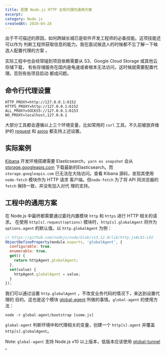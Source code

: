 ```yaml
---
title: 配置 Node.js HTTP 全局代理的通用方案
excerpt:
category: Node.js
createdAt: 2020-04-28
---
```


出于不可描述的原因，如何跨越长城已是软件开发工程师的必备技能。这项技能还可以作为
判断工程师获取信息的能力。我在面试候选人的时候都不忘了解一下候选人配置代理的方案
。

实际工程中也会经常碰到项目依赖需要从 S3、Google Cloud Storage 或其他云存储下载，
有些存储服务在国内是龟速或者根本无法访问，这时候就需要配置代理。否则有些项目启动
都成问题。

## 命令行代理设置

  ```shell
  HTTP_PROXY=http://127.0.0.1:6152
  HTTPS_PROXY=http://127.0.0.1:6152
  ALL_PROXY=SOCKS5://127.0.0.1:6153
  NO_PROXY=localhost,127.0.0.1
  ```

  大部分工具都会遵循以上三个环境变量，比如常用的 `curl` 工具。不久前被放弃维护的
  [request] 和 [axios] 都支持上述设置。


## 实际案例

  [Kibana] 开发环境搭建需要 Elasticsearch，`yarn es snapshot` 会从
  [storage.googleapis.com] 下载最新的Elasticsearch。而`storage.googleapis.com`
  已无法在大陆访问。查看 Kibana 源码，发现其使用 `node-fetch` 模块作为 HTTP 请求
  客户端。但`node-fetch` 为了将 API 同浏览器的 `fetch` 保持一致，并没有加入对代
  理的支持。


## 工程中的通用方案

  在 Node.js 中最终都需要通过委托内置模块 `http` 和 `https` 进行 HTTP 相关的请求。
  在使用 `http[s].request(options)` 模块时，`http[s].globalAgent` 将作为
  `options.agent` 的默认值。以 `http.globalAgent` 为例：

  ```js
  // https://github.com/nodejs/node/blob/v13.12.0/lib/http.js#L83-L92
  ObjectDefineProperty(module.exports, 'globalAgent', {
    configurable: true,
    enumerable: true,
    get() {
      return httpAgent.globalAgent;
    },
    set(value) {
      httpAgent.globalAgent = value;
    }
  });
  ```

  我们可以通过设置 `http.globalAgent` ，不改变业务代码的情况下，来达到设置代理的
  目的。这也是这个模块 [global-agent] 所做的事情。`global-agent` 的使用方法：

  ```shell
  node -r global-agent/bootstrap [some.js]
  ```

  `global-agent` 判断环境中和代理相关的变量，创建一个 `http[s].agent` 并覆盖
  `http[s].globalAgent`。

  Note: `global-agent` 支持 Node.js v10 以上版本，低版本应该使用 [global-tunnel]
  。



[Kibana]: https://github.com/elastic/kibana
[storage.googleapis.com]: https://storage.googleapis.com/kibana-ci-es-snapshots-daily/8.0.0/manifest-latest-verified.json
[request]: https://github.com/request/request/
[axios]: https://github.com/axios/axios
[global-agent]: https://github.com/gajus/global-agent/blob/v2.1.8/src/factories/createGlobalProxyAgent.js#L166
[global-tunnel]: https://github.com/np-maintain/global-tunnel
